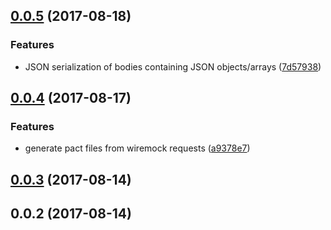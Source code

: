 <a name="0.0.5"></a>
## [0.0.5](https://bitbucket.org/atlassian/wiremock-pact-generator/compare/v0.0.4...v0.0.5) (2017-08-18)


### Features

* JSON serialization of bodies containing JSON objects/arrays ([7d57938](https://bitbucket.org/atlassian/wiremock-pact-generator/commits/7d57938))



<a name="0.0.4"></a>
## [0.0.4](https://bitbucket.org/atlassian/wiremock-pact-generator/compare/v0.0.3...v0.0.4) (2017-08-17)


### Features

* generate pact files from wiremock requests ([a9378e7](https://bitbucket.org/atlassian/wiremock-pact-generator/commits/a9378e7))



<a name="0.0.3"></a>
## [0.0.3](https://bitbucket.org/atlassian/wiremock-pact-generator/compare/v0.0.2...v0.0.3) (2017-08-14)



<a name="0.0.2"></a>
## 0.0.2 (2017-08-14)



